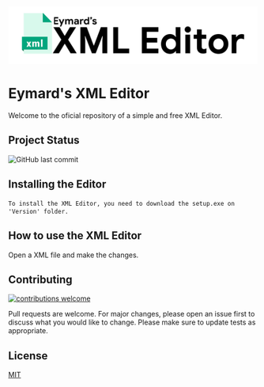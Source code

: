 ![Project Logo](https://github.com/MardSilva/Eymards-Xml-Editor/blob/master/logos/logo.png)

# Eymard's XML Editor

Welcome to the oficial repository of a simple and free XML Editor.

## Project Status
![GitHub last commit](https://img.shields.io/github/last-commit/MardSilva/Eymards-Xml-Editor)
## Installing the Editor

```
To install the XML Editor, you need to download the setup.exe on 'Version' folder.
```
## How to use the XML Editor

 Open a XML file and make the changes. 


## Contributing 
[![contributions welcome](https://img.shields.io/badge/contributions-welcome-brightgreen.svg?style=flat)](https://github.com/MardSilva/Eymards-Xml-Editor/issues)

Pull requests are welcome. For major changes, please open an issue first to discuss what you would like to change.
Please make sure to update tests as appropriate.

## License
[MIT](https://choosealicense.com/licenses/mit/)
